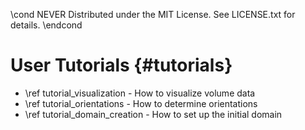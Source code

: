 \cond NEVER
Distributed under the MIT License.
See LICENSE.txt for details.
\endcond
# User Tutorials {#tutorials}

- \ref tutorial_visualization - How to visualize volume data
- \ref tutorial_orientations - How to determine orientations
- \ref tutorial_domain_creation - How to set up the initial domain
